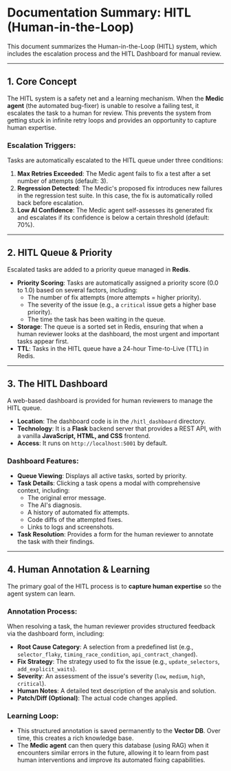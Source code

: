 # Documentation Summary: HITL (Human-in-the-Loop)

This document summarizes the Human-in-the-Loop (HITL) system, which includes the escalation process and the HITL Dashboard for manual review.

---

## 1. Core Concept

The HITL system is a safety net and a learning mechanism. When the **Medic agent** (the automated bug-fixer) is unable to resolve a failing test, it escalates the task to a human for review. This prevents the system from getting stuck in infinite retry loops and provides an opportunity to capture human expertise.

### Escalation Triggers:
Tasks are automatically escalated to the HITL queue under three conditions:
1.  **Max Retries Exceeded**: The Medic agent fails to fix a test after a set number of attempts (default: 3).
2.  **Regression Detected**: The Medic's proposed fix introduces new failures in the regression test suite. In this case, the fix is automatically rolled back before escalation.
3.  **Low AI Confidence**: The Medic agent self-assesses its generated fix and escalates if its confidence is below a certain threshold (default: 70%).

---

## 2. HITL Queue & Priority

Escalated tasks are added to a priority queue managed in **Redis**.

-   **Priority Scoring**: Tasks are automatically assigned a priority score (0.0 to 1.0) based on several factors, including:
    -   The number of fix attempts (more attempts = higher priority).
    -   The severity of the issue (e.g., a `critical` issue gets a higher base priority).
    -   The time the task has been waiting in the queue.
-   **Storage**: The queue is a sorted set in Redis, ensuring that when a human reviewer looks at the dashboard, the most urgent and important tasks appear first.
-   **TTL**: Tasks in the HITL queue have a 24-hour Time-to-Live (TTL) in Redis.

---

## 3. The HITL Dashboard

A web-based dashboard is provided for human reviewers to manage the HITL queue.

-   **Location**: The dashboard code is in the `/hitl_dashboard` directory.
-   **Technology**: It is a **Flask** backend server that provides a REST API, with a vanilla **JavaScript, HTML, and CSS** frontend.
-   **Access**: It runs on `http://localhost:5001` by default.

### Dashboard Features:
-   **Queue Viewing**: Displays all active tasks, sorted by priority.
-   **Task Details**: Clicking a task opens a modal with comprehensive context, including:
    -   The original error message.
    -   The AI's diagnosis.
    -   A history of automated fix attempts.
    -   Code diffs of the attempted fixes.
    -   Links to logs and screenshots.
-   **Task Resolution**: Provides a form for the human reviewer to annotate the task with their findings.

---

## 4. Human Annotation & Learning

The primary goal of the HITL process is to **capture human expertise** so the agent system can learn.

### Annotation Process:
When resolving a task, the human reviewer provides structured feedback via the dashboard form, including:
-   **Root Cause Category**: A selection from a predefined list (e.g., `selector_flaky`, `timing_race_condition`, `api_contract_changed`).
-   **Fix Strategy**: The strategy used to fix the issue (e.g., `update_selectors`, `add_explicit_waits`).
-   **Severity**: An assessment of the issue's severity (`low`, `medium`, `high`, `critical`).
-   **Human Notes**: A detailed text description of the analysis and solution.
-   **Patch/Diff (Optional)**: The actual code changes applied.

### Learning Loop:
-   This structured annotation is saved permanently to the **Vector DB**. Over time, this creates a rich knowledge base.
-   The **Medic agent** can then query this database (using RAG) when it encounters similar errors in the future, allowing it to learn from past human interventions and improve its automated fixing capabilities.
